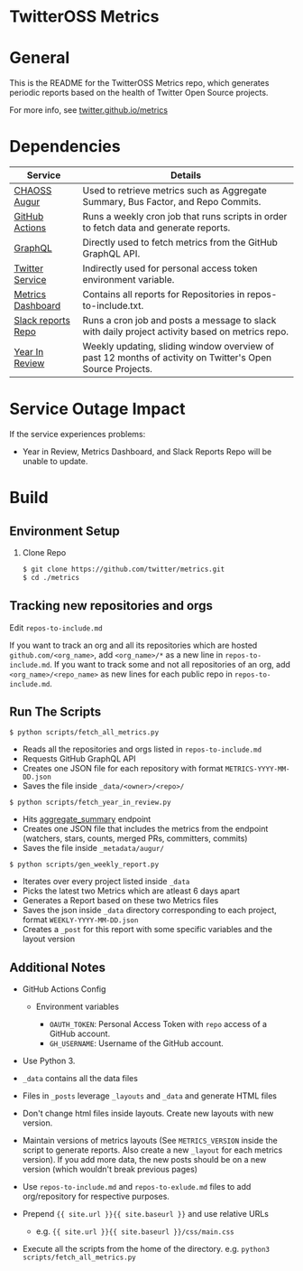 # TwitterOSS Metrics


# General

This is the README for the TwitterOSS Metrics repo, which generates periodic reports based on the health of Twitter Open Source projects.  

For more info, see [twitter.github.io/metrics](https://twitter.github.io/metrics)

# Dependencies
| Service            | Details                                                                                                  |
|--------------------|----------------------------------------------------------------------------------------------------------|
| [CHAOSS Augur](https://chaoss.community/)       | Used to retrieve metrics such as Aggregate Summary, Bus Factor, and Repo Commits.                         |
| [GitHub Actions](https://github.com/features/actions)           | Runs a weekly cron job that runs scripts in order to fetch data and generate reports.                     |
| [GraphQL](https://graphql.github.io/)           | Directly used to fetch metrics from the GitHub GraphQL API.                                               |
| [Twitter Service](https://github.com/twitter-service)    | Indirectly used for personal access token environment variable.                                           |
| [Metrics Dashboard](https://twitter.github.io/metrics/)  | Contains all reports for Repositories in repos-to-include.txt.                                            |
| [Slack reports Repo](https://github.com/twitter/chatops) | Runs a cron job and posts a message to slack with daily project activity based on metrics repo.           |
| [Year In Review](https://twitter.github.io/year-in-review)     | Weekly updating, sliding window overview of past 12 months of activity on Twitter's Open Source Projects. |


# Service Outage Impact 

If the service experiences problems:

* Year in Review, Metrics Dashboard, and Slack Reports Repo will be unable to update.


# Build
## Environment Setup
1. Clone Repo  
    ```bash
    $ git clone https://github.com/twitter/metrics.git  
    $ cd ./metrics
    ```

## Tracking new repositories and orgs

Edit `repos-to-include.md`

If you want to track an org and all its repositories which are hosted `github.com/<org_name>`,
add `<org_name>/*` as a new line in `repos-to-include.md`.
If you want to track some and not all repositories of an org, add `<org_name>/<repo_name>` as new lines for each public repo in `repos-to-include.md`.

## Run The Scripts

`$ python scripts/fetch_all_metrics.py`
   
  - Reads all the repositories and orgs listed in `repos-to-include.md`
  - Requests GitHub GraphQL API
  - Creates one JSON file for each repository with format `METRICS-YYYY-MM-DD.json`
  - Saves the file inside `_data/<owner>/<repo>/`

`$ python scripts/fetch_year_in_review.py`

  - Hits [aggregate_summary](http://apidocs.newtwitter.augurlabs.io/#api-Experimental-aggregate_summary_repo_group) endpoint
  - Creates one JSON file that includes the metrics from the endpoint (watchers, stars, counts, merged PRs, committers,           commits)
  - Saves the file inside `_metadata/augur/`
  
`$ python scripts/gen_weekly_report.py`
  
  - Iterates over every project listed inside `_data`
  - Picks the latest two Metrics which are atleast 6 days apart
  - Generates a Report based on these two Metrics files
  - Saves the json inside `_data` directory corresponding to each project, format `WEEKLY-YYYY-MM-DD.json`
  - Creates a `_post` for this report with some specific variables and the layout version


## Additional Notes
- GitHub Actions Config

  - Environment variables
    
    - `OAUTH_TOKEN`: Personal Access Token with `repo` access of a GitHub account.
    - `GH_USERNAME`: Username of the GitHub account.

- Use Python 3.
- `_data` contains all the data files
- Files in `_posts` leverage `_layouts` and `_data` and generate HTML files
- Don't change html files inside layouts. Create new layouts with new version.
- Maintain versions of metrics layouts (See `METRICS_VERSION` inside the script to generate reports. Also create a new `_layout` for each metrics version). If you add more data, the new posts should be on a new version (which wouldn't break previous pages)
- Use `repos-to-include.md` and `repos-to-exlude.md` files to add org/repository for respective purposes.
- Prepend `{{ site.url }}{{ site.baseurl }}` and use relative URLs
  - e.g. `{{ site.url }}{{ site.baseurl }}/css/main.css`
- Execute all the scripts from the home of the directory. e.g. `python3 scripts/fetch_all_metrics.py`
